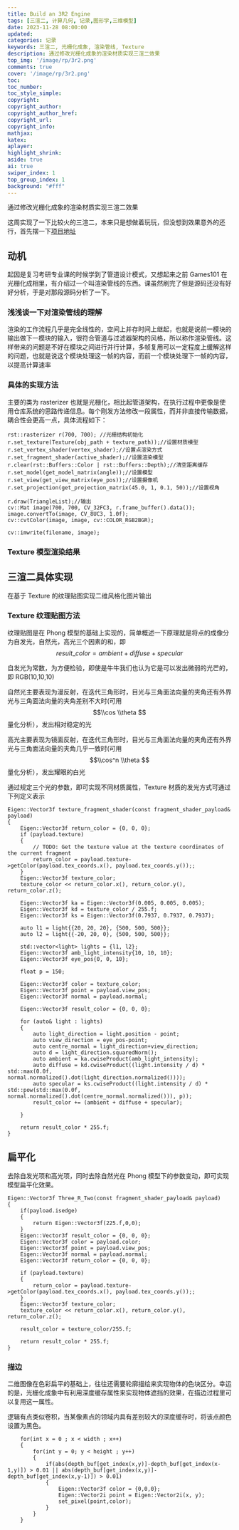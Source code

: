 ```yaml
---
title: Build an 3R2 Engine
tags: [三渲二, 计算几何, 记录,图形学,三维模型]
date: 2023-11-28 08:00:00
updated:
categories: 记录
keywords: 三渲二, 光栅化成象, 渲染管线, Texture
description: 通过修改光栅化成象的渲染材质实现三渲二效果
top_img: '/image/rp/3r2.png'
comments: true
cover: '/image/rp/3r2.png'
toc:
toc_number:
toc_style_simple:
copyright:
copyright_author:
copyright_author_href:
copyright_url:
copyright_info:
mathjax:
katex:
aplayer:
highlight_shrink:
aside: true
ai: true
swiper_index: 1
top_group_index: 1
background: "#fff"
---
```


通过修改光栅化成象的渲染材质实现三渲二效果
<!-- more -->
这周实现了一下比较火的三渲二，本来只是想做着玩玩，但没想到效果意外的还行，首先摆一下[项目地址](https://github.com/Joviisaus/3R2.git)

## 动机

起因是复习考研专业课的时候学到了管道设计模式，又想起来之前 Games101 在光栅化成相里，有介绍过一个叫渲染管线的东西。课虽然刷完了但是源码还没有好好分析，于是对那段源码分析了一下。

### 浅浅谈一下对渲染管线的理解

渲染的工作流程几乎是完全线性的，空间上并存时间上继起，也就是说前一模块的输出做下一模块的输入，很符合管道与过滤器架构的风格，所以称作渲染管线。这样带来的问题是不好在模块之间进行并行计算，多帧复用可以一定程度上缓解这样的问题，也就是说这个模块处理这一帧的内容，而前一个模块处理下一帧的内容，以提高计算速率

### 具体的实现方法

主要的类为 rasterizer 也就是光栅化，相比起管道架构，在执行过程中更像是使用仓库系统的思路传递信息。每个刚发方法修改一段属性，而并非直接传输数据，耦合性会更高一点，具体流程如下：

```
rst::rasterizer r(700, 700); //光栅结构初始化
r.set_texture(Texture(obj_path + texture_path));//设置材质模型
r.set_vertex_shader(vertex_shader);//设置点渲染方式
r.set_fragment_shader(active_shader);//设置渲染模型
r.clear(rst::Buffers::Color | rst::Buffers::Depth);//清空距离缓存
r.set_model(get_model_matrix(angle));//设置模型
r.set_view(get_view_matrix(eye_pos));//设置摄像机
r.set_projection(get_projection_matrix(45.0, 1, 0.1, 50));//设置视角

r.draw(TriangleList);//输出
cv::Mat image(700, 700, CV_32FC3, r.frame_buffer().data());
image.convertTo(image, CV_8UC3, 1.0f);
cv::cvtColor(image, image, cv::COLOR_RGB2BGR);

cv::imwrite(filename, image);
```

### Texture 模型渲染结果

## 三渲二具体实现

在基于 Texture 的纹理贴图实现二维风格化图片输出

### Texture 纹理贴图方法

纹理贴图是在 Phong 模型的基础上实现的，简单概述一下原理就是将点的成像分为自发光，自然光，高光三个因素的和，即 $$ result\_{color} = ambient + diffuse + specular$$

自发光为常数，为方便检验，即使是牛牛我们也认为它是可以发出微弱的光芒的，即 RGB(10,10,10)

自然光主要表现为漫反射，在迭代三角形时，目光与三角面法向量的夹角还有外界光与三角面法向量的夹角差别不大时(可用 $$\\cos \\theta $$ 量化分析），发出相对稳定的光

高光主要表现为镜面反射，在迭代三角形时，目光与三角面法向量的夹角还有外界光与三角面法向量的夹角几乎一致时(可用 $$\\cos^n \\theta $$ 量化分析），发出耀眼的白光

通过规定三个光的参数，即可实现不同材质属性，Texture 材质的发光方式可通过下列定义表示

```
Eigen::Vector3f texture_fragment_shader(const fragment_shader_payload& payload)
{
    Eigen::Vector3f return_color = {0, 0, 0};
    if (payload.texture)
    {
        // TODO: Get the texture value at the texture coordinates of the current fragment
        return_color = payload.texture->getColor(payload.tex_coords.x(), payload.tex_coords.y());;
    }
    Eigen::Vector3f texture_color;
    texture_color << return_color.x(), return_color.y(), return_color.z();

    Eigen::Vector3f ka = Eigen::Vector3f(0.005, 0.005, 0.005);
    Eigen::Vector3f kd = texture_color / 255.f;
    Eigen::Vector3f ks = Eigen::Vector3f(0.7937, 0.7937, 0.7937);

    auto l1 = light{{20, 20, 20}, {500, 500, 500}};
    auto l2 = light{{-20, 20, 0}, {500, 500, 500}};

    std::vector<light> lights = {l1, l2};
    Eigen::Vector3f amb_light_intensity{10, 10, 10};
    Eigen::Vector3f eye_pos{0, 0, 10};

    float p = 150;

    Eigen::Vector3f color = texture_color;
    Eigen::Vector3f point = payload.view_pos;
    Eigen::Vector3f normal = payload.normal;

    Eigen::Vector3f result_color = {0, 0, 0};

    for (auto& light : lights)
    {
        auto light_direction = light.position - point;
        auto view_direction = eye_pos-point;
        auto centre_normal = light_direction+view_direction;
        auto d = light_direction.squaredNorm();
        auto ambient = ka.cwiseProduct(amb_light_intensity);
        auto diffuse = kd.cwiseProduct((light.intensity / d) * std::max(0.0f, normal.normalized().dot(light_direction.normalized())));
        auto specular = ks.cwiseProduct((light.intensity / d) * std::pow(std::max(0.0f, normal.normalized().dot(centre_normal.normalized())), p));
        result_color += (ambient + diffuse + specular);

    }

    return result_color * 255.f;
}
```

## 扁平化

去除自发光项和高光项，同时去除自然光在 Phong 模型下的参数变动，即可实现模型扁平化效果。

```
Eigen::Vector3f Three_R_Two(const fragment_shader_payload& payload)
{
    if(payload.isedge)
    {
        return Eigen::Vector3f(225.f,0,0);
    }
    Eigen::Vector3f result_color = {0, 0, 0};
    Eigen::Vector3f color = payload.color; 
    Eigen::Vector3f point = payload.view_pos;
    Eigen::Vector3f normal = payload.normal;
    Eigen::Vector3f return_color = {0, 0, 0};

    if (payload.texture)
    {
        return_color = payload.texture->getColor(payload.tex_coords.x(), payload.tex_coords.y());;
    }
    Eigen::Vector3f texture_color;
    texture_color << return_color.x(), return_color.y(), return_color.z();

    result_color = texture_color/255.f;

    return result_color * 255.f;
}
```

### 描边

二维图像在色彩扁平的基础上，往往还需要轮廓描绘来实现物体的色块区分。幸运的是，光栅化成象中有利用深度缓存属性来实现物体遮挡的效果，在描边过程里可以复用这一属性。

逻辑有点类似卷积，当某像素点的领域内具有差别较大的深度缓存时，将该点颜色设置为黑色。

```
    for(int x = 0 ; x < width ; x++)
    {
        for(int y = 0; y < height ; y++)
        {
            if(abs(depth_buf[get_index(x,y)]-depth_buf[get_index(x-1,y)]) > 0.01 || abs(depth_buf[get_index(x,y)]-depth_buf[get_index(x,y-1)]) > 0.01)
            {
                Eigen::Vector3f color = {0,0,0};
                Eigen::Vector2i point = Eigen::Vector2i(x, y);
                set_pixel(point,color);
            }
        }
    }
```
